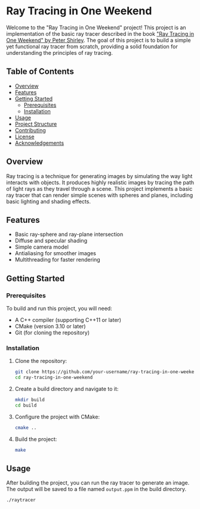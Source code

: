 # Ray Tracing in One Weekend

Welcome to the "Ray Tracing in One Weekend" project! This project is an implementation of the basic ray tracer described in the book ["Ray Tracing in One Weekend" by Peter Shirley](https://raytracing.github.io/books/RayTracingInOneWeekend.html). The goal of this project is to build a simple yet functional ray tracer from scratch, providing a solid foundation for understanding the principles of ray tracing.

## Table of Contents

- [Overview](#overview)
- [Features](#features)
- [Getting Started](#getting-started)
  - [Prerequisites](#prerequisites)
  - [Installation](#installation)
- [Usage](#usage)
- [Project Structure](#project-structure)
- [Contributing](#contributing)
- [License](#license)
- [Acknowledgements](#acknowledgements)

## Overview

Ray tracing is a technique for generating images by simulating the way light interacts with objects. It produces highly realistic images by tracing the path of light rays as they travel through a scene. This project implements a basic ray tracer that can render simple scenes with spheres and planes, including basic lighting and shading effects.

## Features

- Basic ray-sphere and ray-plane intersection
- Diffuse and specular shading
- Simple camera model
- Antialiasing for smoother images
- Multithreading for faster rendering

## Getting Started

### Prerequisites

To build and run this project, you will need:

- A C++ compiler (supporting C++11 or later)
- CMake (version 3.10 or later)
- Git (for cloning the repository)

### Installation

1. Clone the repository:
    ```sh
    git clone https://github.com/your-username/ray-tracing-in-one-weekend.git
    cd ray-tracing-in-one-weekend
    ```

2. Create a build directory and navigate to it:
    ```sh
    mkdir build
    cd build
    ```

3. Configure the project with CMake:
    ```sh
    cmake ..
    ```

4. Build the project:
    ```sh
    make
    ```

## Usage

After building the project, you can run the ray tracer to generate an image. The output will be saved to a file named `output.ppm` in the build directory.

```sh
./raytracer
